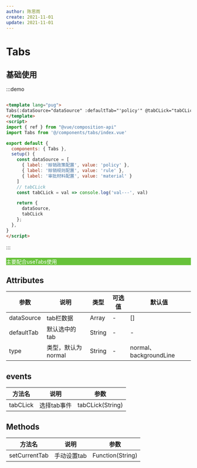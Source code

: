 ```yaml
---
author: 陈思雨
create: 2021-11-01
update: 2021-11-01
---
```


# Tabs

<script>
import { ref } from "@vue/composition-api"
import Tabs from '@/components/tabs/index.vue'

export default {
  components: { Tabs },
  setup() {
    // 授信设置-tabs
    const dataSource = [
      { label: '赊销政策配置', value: 'policy' },
      { label: '赊销规则配置', value: 'rule' },
      { label: '审批材料配置', value: 'material' }
    ]
    // tabCLick
    const tabCLick = val => console.log('val---', val)

    return {
      dataSource,
      tabCLick
    };
  },
}
</script>

## 基础使用

<div class="demo_block">
  <Tabs :dataSource="dataSource" :defaultTab="'policy'" @tabCLick="tabCLick" />
</div>

:::demo
```html

<template lang="pug">
Tabs(:dataSource="dataSource" :defaultTab="'policy'" @tabCLick="tabCLick" )
</template>
<script>
import { ref } from "@vue/composition-api"
import Tabs from '@/components/tabs/index.vue'

export default {
  components: { Tabs },
  setup() {
    const dataSource = [
      { label: '赊销政策配置', value: 'policy' },
      { label: '赊销规则配置', value: 'rule' },
      { label: '审批材料配置', value: 'material' }
    ]
    // tabCLick
    const tabCLick = val => console.log('val---', val)

    return {
      dataSource,
      tabCLick
    };
  },
}
</script>
```
:::

<p style="background: #67C23A; color: #fff; margin: 20px 0;">主要配合useTabs使用</p>

## Attributes

| 参数        | 说明         | 类型        | 可选值        | 默认值  |
|-------------|--------------|-------------|--------------|---------|
| dataSource | tab栏数据 | Array | - | [] |
| defaultTab | 默认选中的tab | String | - | - |
| type    | 类型，默认为normal | String | - | normal、backgroundLine |

## events

| 方法名        | 说明         | 参数     |
|---------------|--------------|---------|
| tabCLick | 选择tab事件 |  tabCLick(String) |

## Methods

| 方法名        | 说明         | 参数     |
|---------------|--------------|---------|
| setCurrentTab | 手动设置tab |  Function(String) |



